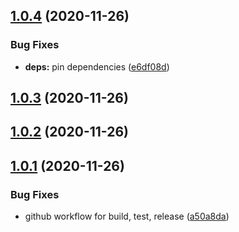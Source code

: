 ## [1.0.4](https://github.com/gatsbyjs/gatsby-starter-blog/compare/v1.0.3...v1.0.4) (2020-11-26)


### Bug Fixes

* **deps:** pin dependencies ([e6df08d](https://github.com/gatsbyjs/gatsby-starter-blog/commit/e6df08d156830aca0da77ef6844a8e5602855069))



## [1.0.3](https://github.com/gatsbyjs/gatsby-starter-blog/compare/v1.0.2...v1.0.3) (2020-11-26)



## [1.0.2](https://github.com/gatsbyjs/gatsby-starter-blog/compare/v1.0.1...v1.0.2) (2020-11-26)



## [1.0.1](https://github.com/gatsbyjs/gatsby-starter-blog/compare/a50a8daf7313a6d3450ae2267ac9b8ff965328d5...v1.0.1) (2020-11-26)


### Bug Fixes

* github workflow for build, test, release ([a50a8da](https://github.com/gatsbyjs/gatsby-starter-blog/commit/a50a8daf7313a6d3450ae2267ac9b8ff965328d5))



